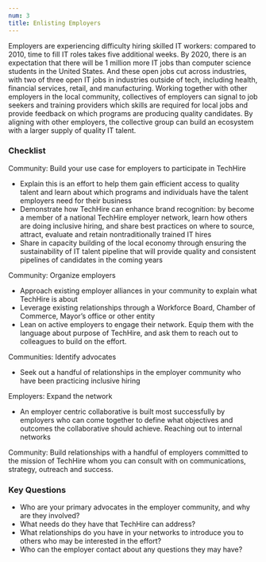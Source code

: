 ```yaml
---
num: 3
title: Enlisting Employers
---
```


Employers are experiencing difficulty hiring skilled IT workers: compared to 2010, time to fill IT roles takes five additional weeks. By 2020, there is an expectation that there will be 1 million more IT jobs than computer science students in the United States. And these open jobs cut across industries, with two of three open IT jobs in industries outside of tech, including health, financial services, retail, and manufacturing. Working together with other employers in the local community, collectives of employers can signal to job seekers and training providers which skills are required for local jobs and provide feedback on which programs are producing quality candidates. By aligning with other employers, the collective group can build an ecosystem with a larger supply of quality IT talent.

### Checklist

<p class="expander" data-expander-target="#usecase3">
  Community: Build your use case for employers to participate in TechHire
</p>
<ul id="usecase3">
  <li>Explain this is an effort to help them gain efficient access to quality talent and learn about which programs and individuals have the talent employers need for their business</li>
  <li>Demonstrate how TechHire can enhance brand recognition: by become a member of a national TechHire employer network, learn how others are doing inclusive hiring, and share best practices on where to source, attract, evaluate  and retain nontraditionally trained IT hires</li>
  <li>Share in capacity building of the local economy through ensuring the sustainability of IT talent pipeline that will provide quality and consistent pipelines of candidates in the coming years</li>
</ul>

<p class="expander" data-expander-target="#organize3">
  Community: Organize employers
</p>
<ul id="organize3">
  <li>Approach existing employer alliances in your community to explain what TechHire is about</li>
  <li>Leverage existing relationships through a Workforce Board, Chamber of Commerce, Mayor’s office or other entity </li>
  <li>Lean on active employers to engage their network. Equip them with the language about purpose of TechHire, and ask them to reach out to colleagues to build on the effort.</li>
</ul>

<p class="expander" data-expander-target="#advocates3">
  Communities: Identify advocates
</p>
<ul id="advocates3">
  <li>Seek out a handful of relationships in the employer community who have been practicing inclusive hiring</li>
</ul>

<p class="expander" data-expander-target="#network3">
  Employers: Expand the network
</p>
<ul id="network3">
  <li>An employer centric collaborative is built most successfully by employers who can come together to define what objectives and outcomes the collaborative should achieve. Reaching out to internal networks</li>
</ul>

<p class="checked">
  Community: Build relationships with a handful of employers committed to the mission of TechHire whom you can consult with on communications, strategy, outreach and success.
</p>

<h3 class="expander" data-expander-target="#questions3">
  Key Questions
</h3>

<ul id="questions3">
  <li>Who are your primary advocates in the employer community, and why are they involved?</li>
  <li>What needs do they have that TechHire can address?</li>
  <li>What relationships do you have in your networks to introduce you to others who may be interested in the effort?</li>
  <li>Who can the employer contact about any questions they may have?</li>
</ul>
